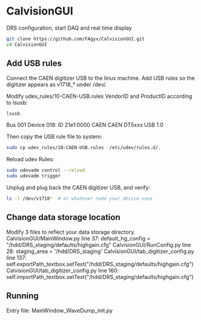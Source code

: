 # CalvisionGUI

DRS configuration, start DAQ and real time display

```bash
git clone https://github.com/FAgyx/CalvisionGUI.git
cd CalvisionGUI
```

## Add USB rules
Connect the CAEN digitizer USB to the linux machine. Add USB rules so the digitizer appears as v1718_* under /dev/.

Modify udev_rules/10-CAEN-USB.rules VendorID and ProductID according to lsusb:
```bash
lsusb
```
Bus 001 Device 018: ID 21e1:0000 CAEN CAEN DT5xxx USB 1.0

Then copy the USB rule file to system:
```bash
sudo cp udev_rules/10-CAEN-USB.rules  /etc/udev/rules.d/.
```
Reload udev Rules:
```bash
sudo udevadm control --reload
sudo udevadm trigger
```
Unplug and plug back the CAEN digitizer USB, and verify:
```bash
ls -l /dev/v1718*  # or whatever node your device uses
```



## Change data storage location
Modify 3 files to reflect your data storage directory.
CalvisionGUI/MainWindow.py line 37: default_hg_config = "/hdd/DRS_staging/defaults/highgain.cfg"
CalvisionGUI/RunConfig.py line 28: staging_area = '/hdd/DRS_staging'
CalvisionGUI/tab_digitizer_config.py line 137: self.exportPath_textbox.setText("/hdd/DRS_staging/defaults/highgain.cfg")
CalvisionGUI/tab_digitizer_config.py line 160: self.importPath_textbox.setText("/hdd/DRS_staging/defaults/highgain.cfg")

## Running
Entry file: MainWindow_WaveDump_init.py
